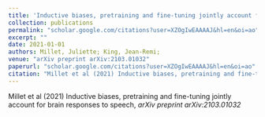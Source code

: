 ```yaml
---
title: 'Inductive biases, pretraining and fine-tuning jointly account for brain responses to speech'
collection: publications
permalink: "scholar.google.com/citations?user=XZOgIwEAAAAJ&hl=en&oi=ao"
excerpt: ""
date: 2021-01-01
authors: Millet, Juliette; King, Jean-Remi; 
venue: "arXiv preprint arXiv:2103.01032"
paperurl: "scholar.google.com/citations?user=XZOgIwEAAAAJ&hl=en&oi=ao"
citation: "Millet et al (2021) Inductive biases, pretraining and fine-tuning jointly account for brain responses to speech, <i>arXiv preprint arXiv:2103.01032</i>"
---
```

Millet et al (2021) Inductive biases, pretraining and fine-tuning jointly account for brain responses to speech, <i>arXiv preprint arXiv:2103.01032</i>
